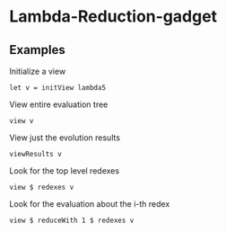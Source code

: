 # Lambda-Reduction-gadget

## Examples 

Initialize a view 
```
let v = initView lambda5
```

View entire evaluation tree
```
view v
```


View just the evolution results
```
viewResults v
```

Look for the top level redexes
```
view $ redexes v
```

Look for the evaluation about the i-th redex
```
view $ reduceWith 1 $ redexes v
``` 



